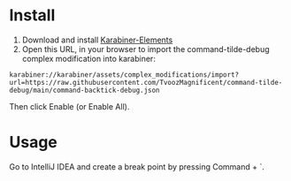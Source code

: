 # Install

1. Download and install [Karabiner-Elements](https://pqrs.org/osx/karabiner/)
2. Open this URL, in your browser to import the command-tilde-debug complex modification into karabiner:

`karabiner://karabiner/assets/complex_modifications/import?url=https://raw.githubusercontent.com/TvoozMagnificent/command-tilde-debug/main/command-backtick-debug.json`

Then click Enable (or Enable All). 

# Usage

Go to IntelliJ IDEA and create a break point by pressing Command + `. 

